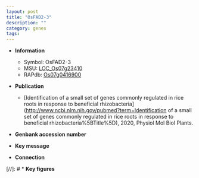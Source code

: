 ```yaml
---
layout: post
title: "OsFAD2-3"
description: ""
category: genes
tags: 
---
```


* **Information**  
    + Symbol: OsFAD2-3  
    + MSU: [LOC_Os07g23410](http://rice.plantbiology.msu.edu/cgi-bin/ORF_infopage.cgi?orf=LOC_Os07g23410)  
    + RAPdb: [Os07g0416900](http://rapdb.dna.affrc.go.jp/viewer/gbrowse_details/irgsp1?name=Os07g0416900)  

* **Publication**  
    + [Identification of a small set of genes commonly regulated in rice roots in response to beneficial rhizobacteria](http://www.ncbi.nlm.nih.gov/pubmed?term=Identification of a small set of genes commonly regulated in rice roots in response to beneficial rhizobacteria%5BTitle%5D), 2020, Physiol Mol Biol Plants.

* **Genbank accession number**  

* **Key message**  

* **Connection**  

[//]: # * **Key figures**  


